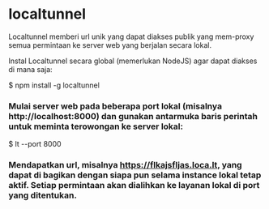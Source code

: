 # localtunnel
Localtunnel  memberi url unik yang dapat diakses publik yang  mem-proxy semua permintaan ke server web yang berjalan secara lokal.


Instal Localtunnel secara global (memerlukan NodeJS) agar dapat diakses di mana saja:

$ npm install -g localtunnel
### Mulai server web pada beberapa port lokal (misalnya http://localhost:8000) dan gunakan antarmuka baris perintah untuk meminta terowongan ke server lokal:

$ lt --port 8000
### Mendapatkan url, misalnya https://flkajsfljas.loca.lt, yang dapat di bagikan dengan siapa pun selama instance lokal tetap aktif. Setiap permintaan akan dialihkan ke layanan lokal di port yang ditentukan.
